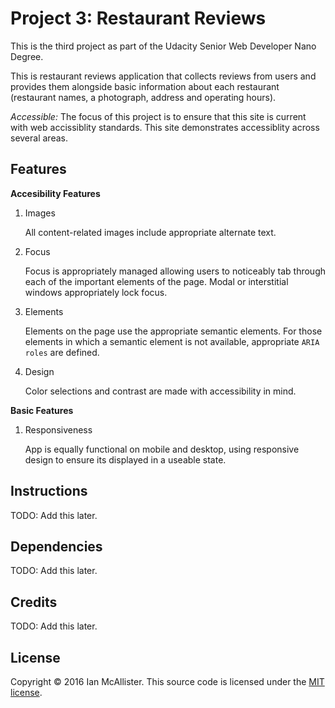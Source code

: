 # Project 3: Restaurant Reviews

This is the third project as part of the Udacity Senior Web Developer Nano Degree.

This is restaurant reviews application that collects reviews from users and provides them alongside basic information about each restaurant (restaurant names, a photograph, address and operating hours).

*Accessible:* The focus of this project is to ensure that this site is current with web accissiblity standards.  This site demonstrates accessiblity across several areas.

## Features
**Accesibility Features**
1. Images
	
	All content-related images include appropriate alternate text.

2. Focus
	
	Focus is appropriately managed allowing users to noticeably tab through each of the important elements of the page. Modal or interstitial windows appropriately lock focus.

3. Elements
	
	Elements on the page use the appropriate semantic elements. For those elements in which a semantic element is not available, appropriate `ARIA roles` are defined.

4. Design
	
	Color selections and contrast are made with accessibility in mind.

**Basic Features**
1. Responsiveness
	
	App is equally functional on mobile and desktop, using responsive design to ensure its displayed in a useable state.

## Instructions

TODO: Add this later.

## Dependencies

TODO: Add this later.

## Credits

TODO: Add this later.

## License

Copyright © 2016 Ian McAllister. This source code is licensed under the [MIT license](https://en.wikipedia.org/wiki/MIT_License).